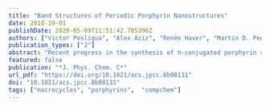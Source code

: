 ```yaml
---
title: "Band Structures of Periodic Porphyrin Nanostructures"
date: 2018-10-01
publishDate: 2020-05-09T11:51:42.705396Z
authors: ["Victor Posligua", "Alex Aziz", "Renée Haver", "Martin D. Peeks", "Harry L. Anderson", "Ricardo Grau-Crespo"]
publication_types: ["2"]
abstract: "Recent progress in the synthesis of π-conjugated porphyrin arrays of different shapes and dimensionalities motivates us to examine the band structures of infinite (periodic) porphyrin nanostructures. We use screened hybrid density functional theory simulations and Wannier function interpolation to obtain accurate band structures of linear chains, 2D nanosheets, and nanotubes made of zinc porphyrins. Porphyrin units are connected by butadiyne (C4) or ethyne (C2) linkers or “fused” (C0), i.e., with no linker. The electronic properties exhibit strong variations with the number of linking carbon atoms (C0/C2/C4). For example, all C0 nanostructures exhibit gapless or metallic band structures, whereas band gaps open for the C2 or C4 structures. The reciprocal space point at which the gaps are observed also show fluctuations with the length of the linkers. We discuss the evolution of the electronic structure of finite porphyrin tubes made of a few stacked six-porphyrin rings toward the behavior of the infinite nanotube. Our results suggest approaches for engineering porphyrin-based nanostructures to achieve target electronic properties."
featured: false
publication: "*J. Phys. Chem. C*"
url_pdf: "https://doi.org/10.1021/acs.jpcc.8b08131"
doi: "10.1021/acs.jpcc.8b08131"
tags: ["macrocycles", "porphyrins",  "compchem"]
---
```


